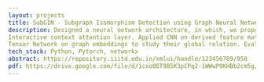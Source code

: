 ```yaml
---
layout: projects
title: SubGIN - Subgraph Isomorphism Detection using Graph Neural Networks
description: Designed a neural network architecture, in which, we proposed an attention-based graph pooling mechanism and an
Interactive context attention layer. Applied CNN on derived feature matrices to learn node level similarity and Neural
Tensor Network on graph embeddings to study their global relation. Evaluated the model on various graph datasets
tech_stack: Python, Pytorch, networkx
abstract: https://repository.iiitd.edu.in/xmlui/handle/123456789/958
pdf: https://drive.google.com/file/d/1cxo0ET9B5K3pCPq2-1WWwP9KHBb2cm5g/view?usp=sharing
---
```

